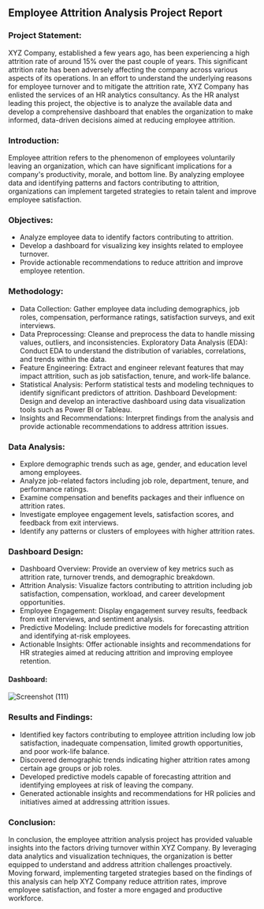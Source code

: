 
## Employee Attrition Analysis Project Report

### Project Statement:
XYZ Company, established a few years ago, has been experiencing a high attrition rate of around 15% over the past couple of years. This significant attrition rate has been adversely affecting the company across various aspects of its operations. In an effort to understand the underlying reasons for employee turnover and to mitigate the attrition rate, XYZ Company has enlisted the services of an HR analytics consultancy. As the HR analyst leading this project, the objective is to analyze the available data and develop a comprehensive dashboard that enables the organization to make informed, data-driven decisions aimed at reducing employee attrition.

### Introduction:
Employee attrition refers to the phenomenon of employees voluntarily leaving an organization, which can have significant implications for a company's productivity, morale, and bottom line. By analyzing employee data and identifying patterns and factors contributing to attrition, organizations can implement targeted strategies to retain talent and improve employee satisfaction.

### Objectives:

- Analyze employee data to identify factors contributing to attrition.
- Develop a dashboard for visualizing key insights related to employee turnover.
- Provide actionable recommendations to reduce attrition and improve employee retention.

### Methodology:

- Data Collection: Gather employee data including demographics, job roles, compensation, performance ratings, satisfaction surveys, and exit interviews.
- Data Preprocessing: Cleanse and preprocess the data to handle missing values, outliers, and inconsistencies.
Exploratory Data Analysis (EDA): Conduct EDA to understand the distribution of variables, correlations, and trends within the data.
- Feature Engineering: Extract and engineer relevant features that may impact attrition, such as job satisfaction, tenure, and work-life balance.
- Statistical Analysis: Perform statistical tests and modeling techniques to identify significant predictors of attrition.
Dashboard Development: Design and develop an interactive dashboard using data visualization tools such as Power BI or Tableau.
- Insights and Recommendations: Interpret findings from the analysis and provide actionable recommendations to address attrition issues.

### Data Analysis:

- Explore demographic trends such as age, gender, and education level among employees.
- Analyze job-related factors including job role, department, tenure, and performance ratings.
- Examine compensation and benefits packages and their influence on attrition rates.
- Investigate employee engagement levels, satisfaction scores, and feedback from exit interviews.
- Identify any patterns or clusters of employees with higher attrition rates.

### Dashboard Design:

- Dashboard Overview: Provide an overview of key metrics such as attrition rate, turnover trends, and demographic breakdown.
- Attrition Analysis: Visualize factors contributing to attrition including job satisfaction, compensation, workload, and career development opportunities.
- Employee Engagement: Display engagement survey results, feedback from exit interviews, and sentiment analysis.
- Predictive Modeling: Include predictive models for forecasting attrition and identifying at-risk employees.
- Actionable Insights: Offer actionable insights and recommendations for HR strategies aimed at reducing attrition and improving employee retention.

#### Dashboard:

![Screenshot (111)](https://github.com/mayank-kush/AtliQ-hospitality-analysis/assets/90968440/76a23945-16af-44be-82da-772a0803d275)

### Results and Findings:

- Identified key factors contributing to employee attrition including low job satisfaction, inadequate compensation, limited growth opportunities, and poor work-life balance.
- Discovered demographic trends indicating higher attrition rates among certain age groups or job roles.
- Developed predictive models capable of forecasting attrition and identifying employees at risk of leaving the company.
- Generated actionable insights and recommendations for HR policies and initiatives aimed at addressing attrition issues.

### Conclusion:
In conclusion, the employee attrition analysis project has provided valuable insights into the factors driving turnover within XYZ Company. By leveraging data analytics and visualization techniques, the organization is better equipped to understand and address attrition challenges proactively. Moving forward, implementing targeted strategies based on the findings of this analysis can help XYZ Company reduce attrition rates, improve employee satisfaction, and foster a more engaged and productive workforce.

